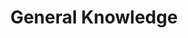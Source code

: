 ---
title: General Knowledge
description: This section is dedicated to information and techniques that are good to know about when attacking an AWS environment.
draft: false
spaceBetweenTitleText: 25
collapsible: true
weight: 1
---